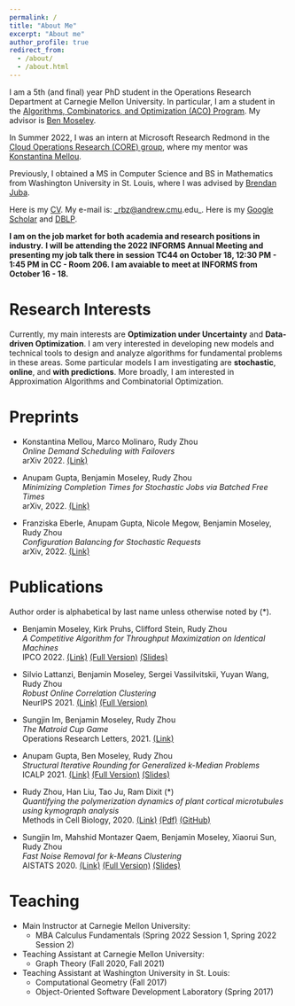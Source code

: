 ```yaml
---
permalink: /
title: "About Me"
excerpt: "About me"
author_profile: true
redirect_from: 
  - /about/
  - /about.html
---
```


I am a 5th (and final) year PhD student in the Operations Research Department at Carnegie Mellon University. In particular, I am a student in the [Algorithms, Combinatorics, and Optimization (ACO) Program](http://aco.math.cmu.edu/). My advisor is [Ben Moseley](http://www.andrew.cmu.edu/user/moseleyb/).

In Summer 2022, I was an intern at Microsoft Research Redmond in the [Cloud Operations Research (CORE) group](https://www.microsoft.com/en-us/research/group/cloud-operations-research-core/), where my mentor was [Konstantina Mellou](https://www.microsoft.com/en-us/research/people/kmellou/).

Previously, I obtained a MS in Computer Science and BS in Mathematics from Washington University in St. Louis, where I was advised by [Brendan Juba](https://www.cse.wustl.edu/~bjuba/).

Here is my [CV](https://rudyzhou.github.io/files/rudy-cv-9-30.pdf). My e-mail is: _rbz@andrew.cmu.edu_. Here is my [Google Scholar](https://scholar.google.com/citations?user=DCB2z-cAAAAJ&hl=en&oi=ao) and [DBLP](https://dblp.org/pid/260/0730.html).

**I am on the job market for both academia and research positions in industry.** 
**I will be attending the 2022 INFORMS Annual Meeting and presenting my job talk there in session TC44 on October 18, 12:30 PM - 1:45 PM in CC - Room 206. I am avaiable to meet at INFORMS from October 16 - 18.**

# Research Interests

Currently, my main interests are **Optimization under Uncertainty** and **Data-driven Optimization**. I am very interested in developing new models and technical tools to design and analyze algorithms for fundamental problems in these areas. Some particular models I am investigating are **stochastic**, **online**, and **with predictions**. More broadly, I am interested in Approximation Algorithms and Combinatorial Optimization.

# Preprints

* Konstantina Mellou, Marco Molinaro, Rudy Zhou <br/>
	_Online Demand Scheduling with Failovers_ <br/>
	arXiv 2022. [(Link)](https://arxiv.org/abs/2209.00710)
  
* Anupam Gupta, Benjamin Moseley, Rudy Zhou <br/>
	_Minimizing Completion Times for Stochastic Jobs via Batched Free Times_ <br/>
	arXiv, 2022. [(Link)](https://arxiv.org/abs/2208.13696)

* Franziska Eberle, Anupam Gupta, Nicole Megow, Benjamin Moseley, Rudy Zhou <br/>
	_Configuration Balancing for Stochastic Requests_ <br/>
	arXiv, 2022. [(Link)](https://arxiv.org/abs/2208.13702)

# Publications

Author order is alphabetical by last name unless otherwise noted by (*).

* Benjamin Moseley, Kirk Pruhs, Clifford Stein, Rudy Zhou <br/>
_A Competitive Algorithm for Throughput Maximization on Identical Machines_<br/>
IPCO 2022. [(Link)](https://link.springer.com/chapter/10.1007/978-3-031-06901-7_30) [(Full Version)](https://arxiv.org/abs/2111.06564) [(Slides)](https://rudyzhou.github.io/files/online_completion_slides_25_IPCO.pdf)

* Silvio Lattanzi, Benjamin Moseley, Sergei Vassilvitskii, Yuyan Wang, Rudy Zhou <br/>
_Robust Online Correlation Clustering_<br/>
NeurIPS 2021. [(Link)](https://proceedings.neurips.cc/paper/2021/hash/250dd56814ad7c50971ee4020519c6f5-Abstract.html) [(Full Version)](https://rudyzhou.github.io/files/correlation_clustering_neurips.pdf)

* Sungjin Im, Benjamin Moseley, Rudy Zhou<br/>
_The Matroid Cup Game_<br/>
Operations Research Letters, 2021. [(Link)](https://doi.org/10.1016/j.orl.2021.04.005)
  
* Anupam Gupta, Ben Moseley, Rudy Zhou <br/>
_Structural Iterative Rounding for Generalized k-Median Problems_ <br/>
ICALP 2021. [(Link)](https://drops.dagstuhl.de/opus/volltexte/2021/14146/) [(Full Version)](https://arxiv.org/abs/2009.00808) [(Slides)](https://rudyzhou.github.io/files/icalp_long_presentation.pdf)

* Rudy Zhou, Han Liu, Tao Ju, Ram Dixit (*) <br/>
_Quantifying the polymerization dynamics of plant cortical microtubules using kymograph analysis_ <br/>
Methods in Cell Biology, 2020. [(Link)](https://doi.org/10.1016/bs.mcb.2020.04.006) [(Pdf)](https://rudyzhou.github.io/files/microtubule_MCB.pdf) [(GitHub)](https://github.com/rudyzhou/Dynamic_Kymograph)

* Sungjin Im, Mahshid Montazer Qaem, Benjamin Moseley, Xiaorui Sun, Rudy Zhou <br/>
_Fast Noise Removal for k-Means Clustering_ <br/>
AISTATS 2020. [(Link)](http://proceedings.mlr.press/v108/im20a) [(Full Version)](https://arxiv.org/abs/2003.02433) [(Slides)](https://rudyzhou.github.io/files/clustering_slides.pdf)

# Teaching
* Main Instructor at Carnegie Mellon University: 
  * MBA Calculus Fundamentals (Spring 2022 Session 1, Spring 2022 Session 2)
* Teaching Assistant at Carnegie Mellon University: 
  * Graph Theory (Fall 2020, Fall 2021)
* Teaching Assistant at Washington University in St. Louis:
  * Computational Geometry (Fall 2017)
  * Object-Oriented Software Development Laboratory (Spring 2017)

